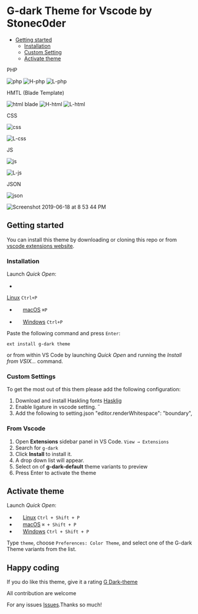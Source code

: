 # G-dark Theme for Vscode by Stonec0der

- [Getting started](#getting-started)
  - [Installation](#installation)
  - [Custom Setting](#custom-settings)
  - [Activate theme](#activate-theme)

PHP

![php](https://user-images.githubusercontent.com/11365636/55525235-d96ac800-567f-11e9-8dd8-16f80d514413.png)
![H-php](https://user-images.githubusercontent.com/11365636/59718876-9a71fa80-920a-11e9-809c-22bc9c933bbe.png)
![L-php](https://user-images.githubusercontent.com/11365636/59718896-a52c8f80-920a-11e9-9928-796bcb424754.png)

HMTL (Blade Template)

![html blade](https://user-images.githubusercontent.com/11365636/55525233-d8d23180-567f-11e9-9910-8de2ffc89bfe.png)
![H-html](https://user-images.githubusercontent.com/11365636/59718885-9e058180-920a-11e9-866c-55cdd659f76c.png)
![L-html](https://user-images.githubusercontent.com/11365636/59718892-a1007200-920a-11e9-88c2-301a7d9021ae.png)

CSS

![css](https://user-images.githubusercontent.com/11365636/55525236-d96ac800-567f-11e9-947b-5a5a9197959c.png)

![L-css](https://user-images.githubusercontent.com/11365636/59718900-a6f65300-920a-11e9-9ef0-c9ac1d590fb6.png)

JS

![js](https://user-images.githubusercontent.com/11365636/55525232-d8d23180-567f-11e9-8f21-df0ae812fdab.png)

![L-js](https://user-images.githubusercontent.com/11365636/59718894-a2ca3580-920a-11e9-9d72-d9bbe7983fe4.png)

JSON

![json](https://user-images.githubusercontent.com/11365636/55525234-d8d23180-567f-11e9-8459-765bf757a808.png)

![Screenshot 2019-06-18 at 8 53 44 PM](https://user-images.githubusercontent.com/11365636/59719130-33087a80-920b-11e9-9d99-d0934aefee8c.png)

## Getting started

You can install this theme by downloading or cloning this repo or from [vscode extensions website](https://marketplace.visualstudio.com/items?itemName=StoneC0der.g-dark-theme).

### Installation

Launch *Quick Open*:

- <img src="https://www.kernel.org/theme/images/logos/favicon.png" width=16 height=16/>

<a href="https://code.visualstudio.com/shortcuts/keyboard-shortcuts-linux.pdf">Linux</a> `Ctrl+P`

- <img src="https://developer.apple.com/favicon.ico" width=16 height=16/> <a href="https://code.visualstudio.com/shortcuts/keyboard-shortcuts-macos.pdf">macOS</a> `⌘P`

- <img src="https://www.microsoft.com/favicon.ico" width=16 height=16/> <a href="https://code.visualstudio.com/shortcuts/keyboard-shortcuts-windows.pdf">Windows</a> `Ctrl+P`

Paste the following command and press `Enter`:

```shell
ext install g-dark theme
```

<!-- #### Packaged VSIX Extension

[Download the latest .vsix release](https://marketplace.visualstudio.com/_apis/public/gallery/publishers/Equinusocio/vsextensions/vsc-material-theme/latest/vspackage) file from the marketplace and install it from the command line

```shell
code --install-extension vsc-g-dark-theme-*.*.*.vsix
``` -->

or from within VS Code by launching *Quick Open* and running the *Install from VSIX...* command.

### Custom Settings

To get the most out of this them please add the following configuration:

1. Download and install Haskling fonts
  [Hasklig](https://github.com/i-tu/Hasklig, "Hasklig")
2. Enable ligature in vscode setting.
˝
3. Add the following to setting.json
    "editor.renderWhitespace": "boundary",

### From Vscode

1. Open **Extensions** sidebar panel in VS Code. `View → Extensions`
2. Search for `g-dark`
3. Click **Install** to install it.
4. A drop down list will appear.
5. Select on of **g-dark-default** theme variants to preview
6. Press Enter to activate the theme

## Activate theme

Launch *Quick Open*:

- <img src="https://www.kernel.org/theme/images/logos/favicon.png" width=16 height=16/> <a href="https://code.visualstudio.com/shortcuts/keyboard-shortcuts-linux.pdf">Linux</a> `Ctrl + Shift + P`
- <img src="https://developer.apple.com/favicon.ico" width=16 height=16/> <a href="https://code.visualstudio.com/shortcuts/keyboard-shortcuts-macos.pdf">macOS</a> `⌘ + Shift + P`
- <img src="https://www.microsoft.com/favicon.ico" width=16 height=16/> <a href="https://code.visualstudio.com/shortcuts/keyboard-shortcuts-windows.pdf">Windows</a> `Ctrl + Shift + P`

Type `theme`, choose `Preferences: Color Theme`, and select one of the G-dark Theme variants from the list.

## Happy coding

If you do like this theme, give it a rating [G Dark-theme](https://marketplace.visualstudio.com/items?itemName=StoneC0der.g-dark-theme, "G Dark-theme")

All contribution are welcome

For any issues [Issues](https://github.com/stonec0der/g-dark-theme/issues).Thanks so much!
